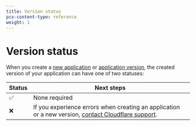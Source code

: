 ```yaml
---
title: Version status
pcx-content-type: reference
weight: 1
---
```


# Version status

When you create a [new application](/http-applications/how-to/manage-applications-and-versions/#create-new-http-application) or [application version](/http-applications/how-to/manage-applications-and-versions/#create-new-version-of-application), the created version of your application can have one of two statuses:

| Status | Next steps |
| --- | --- |
| ✅ | None required |
| ❌ | If you experience errors when creating an application or a new version, [contact Cloudflare support](https://support.cloudflare.com/hc/en-us/articles/200172476). |